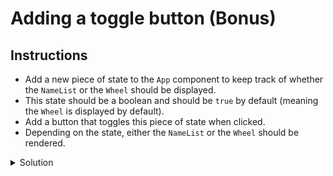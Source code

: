 # Adding a toggle button (Bonus)

## Instructions

- Add a new piece of state to the `App` component to keep track of whether the `NameList` or the `Wheel` should be displayed.
- This state should be a boolean and should be `true` by default (meaning the `Wheel` is displayed by default).
- Add a button that toggles this piece of state when clicked.
- Depending on the state, either the `NameList` or the `Wheel` should be rendered.

<details>
<summary>Solution</summary>

```jsx
function App() {
  const [names, setNames] = useState([
    "avizinho",
    "kpoisvert",
    "kschmitt",
    "mfessard",
    "nbonnot",
    "pcailly",
    "rdelombre",
    "scourjean",
    "skempf",
    "skim",
    "sretel",
    "tmanachem",
  ]);
  const [showWheel, setShowWheel] = useState(true);

  const handleNameSelected = (name: string) => {
    setNames(names.filter((n) => n !== name));
  };

  return (
    <div>
      <button onClick={() => setShowWheel(!showWheel)}>
        {showWheel ? "Show Names" : "Show Wheel"}
      </button>
      {showWheel ? (
        <Wheel names={names} />
      ) : (
        <NameList names={names} onNameSelected={handleNameSelected} />
      )}
    </div>
  );
}
```

</details>
